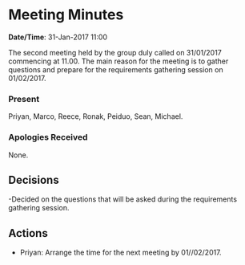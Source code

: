 
# Meeting Minutes

**Date/Time**: 31-Jan-2017 11:00

The second meeting held by the group duly called on 31/01/2017 commencing at 11.00.
The main reason for the meeting is to gather questions and prepare for the requirements gathering session on 01/02/2017.

### Present

Priyan, Marco, Reece, Ronak, Peiduo, Sean, Michael.

### Apologies Received 

None.

## Decisions
-Decided on the questions that will be asked during the requirements gathering session.


## Actions
- Priyan: Arrange the time for the next meeting by 01//02/2017.

